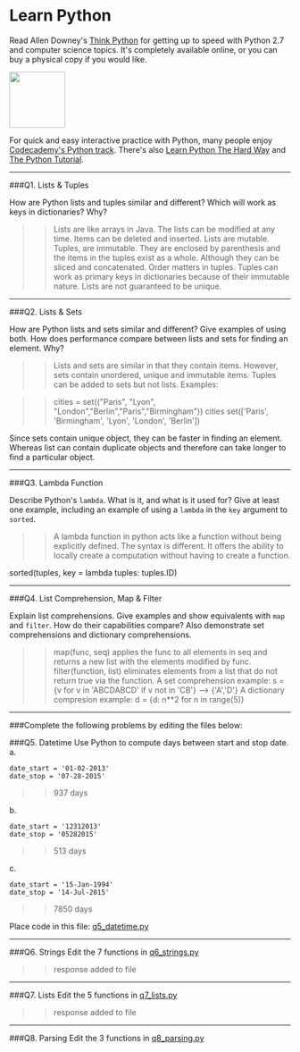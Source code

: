# Learn Python

Read Allen Downey's [Think Python](http://www.greenteapress.com/thinkpython/) for getting up to speed with Python 2.7 and computer science topics. It's completely available online, or you can buy a physical copy if you would like.

<a href="http://www.greenteapress.com/thinkpython/"><img src="img/think_python.png" style="width: 100px;" target="_blank"></a>

For quick and easy interactive practice with Python, many people enjoy [Codecademy's Python track](http://www.codecademy.com/en/tracks/python). There's also [Learn Python The Hard Way](http://learnpythonthehardway.org/book/) and [The Python Tutorial](https://docs.python.org/2/tutorial/).

---

###Q1. Lists &amp; Tuples

How are Python lists and tuples similar and different? Which will work as keys in dictionaries? Why?

>> Lists are like arrays in Java. The lists can be modified at any time. Items can be deleted and inserted. Lists are mutable. Tuples, are immutable. They are enclosed by parenthesis and the items in the tuples exist as a whole. Although they can be sliced and concatenated. Order matters in tuples. Tuples can work as primary keys in dictionaries because of their immutable nature. Lists are not guaranteed to be unique. 

---

###Q2. Lists &amp; Sets

How are Python lists and sets similar and different? Give examples of using both. How does performance compare between lists and sets for finding an element. Why?

>> Lists and sets are similar in that they contain items. However, sets contain unordered, unique and immutable items. Tuples can be added to sets but not lists. Examples:

>> cities = set(("Paris", "Lyon", "London","Berlin","Paris","Birmingham"))
>> cities
>> set(['Paris', 'Birmingham', 'Lyon', 'London', 'Berlin'])

Since sets contain unique object, they can be faster in finding an element. Whereas list can contain duplicate objects and therefore can take longer to find a particular object. 

---

###Q3. Lambda Function

Describe Python's `lambda`. What is it, and what is it used for? Give at least one example, including an example of using a `lambda` in the `key` argument to `sorted`.

>> A lambda function in python acts like a function without being explicitly defined. The syntax is different. It offers the ability to locally create a computation without having to create a function. 

sorted(tuples, key = lambda tuples: tuples.ID)

---

###Q4. List Comprehension, Map &amp; Filter

Explain list comprehensions. Give examples and show equivalents with `map` and `filter`. How do their capabilities compare? Also demonstrate set comprehensions and dictionary comprehensions.

>> map(func, seq) applies the func to all elements in seq and returns a new list with the elements modified by func. 
>> filter(function, list) eliminates elements from a list that do not return true via the function. 
>> A set comprehension example: s = {v for v in 'ABCDABCD' if v not in 'CB'} --> {'A','D'}
>> A dictionary compresion example: d = {d: n**2 for n in range(5)}

---

###Complete the following problems by editing the files below:

###Q5. Datetime
Use Python to compute days between start and stop date.   
a.  

```
date_start = '01-02-2013'    
date_stop = '07-28-2015'
```

>> 937 days

b.  
```
date_start = '12312013'  
date_stop = '05282015'  
```

>> 513 days

c.  
```
date_start = '15-Jan-1994'      
date_stop = '14-Jul-2015'  
```

>> 7850 days

Place code in this file: [q5_datetime.py](python/q5_datetime.py)

---

###Q6. Strings
Edit the 7 functions in [q6_strings.py](python/q6_strings.py)

>> response added to file

---

###Q7. Lists
Edit the 5 functions in [q7_lists.py](python/q7_lists.py)

>> response added to file

---

###Q8. Parsing
Edit the 3 functions in [q8_parsing.py](python/q8_parsing.py)





